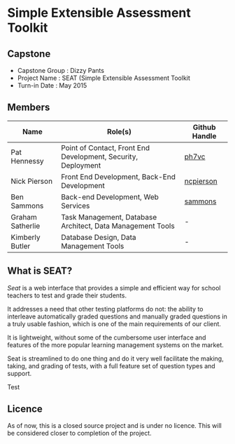 # Simple Extensible Assessment Toolkit

## Capstone
* Capstone Group : Dizzy Pants
* Project Name   : SEAT (Simple Extensible Assessment Toolkit
* Turn-in Date   : May 2015

## Members
 Name             | Role(s)                                                       | Github Handle
 ---------------- | ------------------------------------------------------------- | -------------
 Pat Hennessy     | Point of Contact, Front End Development, Security, Deployment | [ph7vc](http://github.com/ph7vc)
 Nick Pierson     | Front End Development, Back-End Development                   | [ncpierson](http://github.com/ncpierson)
 Ben Sammons      | Back-end Development, Web Services                            | [sammons](http://github.com/sammons)
 Graham Satherlie | Task Management, Database Architect, Data Management Tools    | -
 Kimberly Butler  | Database Design, Data Management Tools                        | -


## What is SEAT?

 *Seat* is a web interface that provides a simple and efficient way for school teachers to test and grade their students. 
 
 It addresses a need that other testing platforms do not: the ability to interleave automatically graded questions and manually graded questions in a truly usable fashion, which is one of the main requirements of our client. 
 
 It is lightweight, without some of the cumbersome user interface and features of the more popular learning management systems on the market. 
 
 Seat is streamlined to do one thing and do it very well facilitate the making, taking, and grading of tests, with a full feature set of question types and support.

Test

## Licence

 As of now, this is a closed source project and is under no licence. This will be considered closer to completion of the project.
